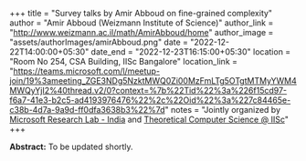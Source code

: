 +++
title = "Survey talks by Amir Abboud on fine-grained complexity"
author = "Amir Abboud (Weizmann Institute of Science)"
author_link = "http://www.weizmann.ac.il/math/AmirAbboud/home"
author_image = "assets/authorImages/amirAbboud.png"
date = "2022-12-22T14:00:00+05:30"
date_end = "2022-12-23T16:15:00+05:30"
location = "Room No 254, CSA Building, IISc Bangalore"
location_link = "https://teams.microsoft.com/l/meetup-join/19%3ameeting_ZGE3NDg5NzktMWQ0Zi00MzFmLTg5OTgtMTMyYWM4MWQyYjI2%40thread.v2/0?context=%7b%22Tid%22%3a%226f15cd97-f6a7-41e3-b2c5-ad4193976476%22%2c%22Oid%22%3a%227c84465e-c38b-4d7a-9a9d-ff0dfa3638b3%22%7d"
notes = "Jointly organized by <a href = "https://www.microsoft.com/en-us/research/lab/microsoft-research-india/" target= "_blank">Microsoft Research Lab - India</a> and <a href='https://www.csa.iisc.ac.in/theoretical-computer-science/' target= "_blank">Theoretical Computer Science @ IISc</a>"
+++

<b>Abstract:</b>
To be updated shortly.